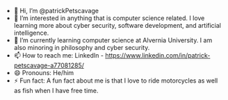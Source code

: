 - 👋 Hi, I’m @patrickPetscavage
- 👀 I’m interested in anything that is computer science related. I love learning more about cyber security, software development, and artificial intelligence.
- 🌱 I’m currently learning computer science at Alvernia University. I am also minoring in philosophy and cyber security. 
- 📫 How to reach me: LinkedIn - https://www.linkedin.com/in/patrick-petscavage-a77081285/ 
- 😄 Pronouns: He/him
- ⚡ Fun fact: A fun fact about me is that I love to ride motorcycles as well as fish when I have free time.


